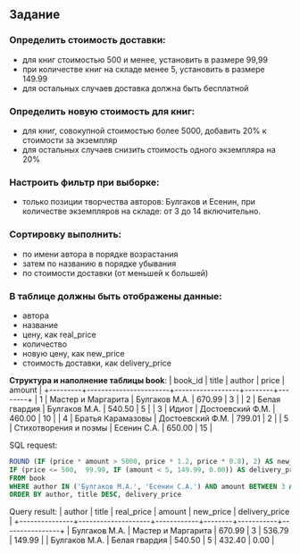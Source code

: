 ## Задание

### Определить стоимость доставки:
- для книг стоимостью 500 и менее, установить в размере 99,99
- при количестве книг на складе менее 5, установить в размере 149.99
- для остальных случаев доставка должна быть бесплатной
### Определить новую стоимость для книг:
- для книг, совокупной стоимостью более 5000, добавить 20% к стоимости за экземпляр
- для остальных случаев снизить стоимость одного экземпляра на 20%
### Настроить фильтр при выборке:
- только позиции творчества авторов: Булгаков и Есенин, при количестве экземпляров на складе: от 3 до 14 включительно.
### Сортировку выполнить:
- по имени автора в порядке возрастания
- затем по названию в порядке убывания
- по стоимости доставки (от меньшей к большей)
### В таблице должны быть отображены данные:
- автора
- название
- цену, как real_price
- количество
- новую цену, как new_price
- стоимость доставки, как delivery_price

**Структура и наполнение таблицы book**:
| book_id | title                 | author           | price  | amount |
+---------+-----------------------+------------------+--------+--------+
| 1       | Мастер и Маргарита    | Булгаков М.А.    | 670.99 | 3      |
| 2       | Белая гвардия         | Булгаков М.А.    | 540.50 | 5      |
| 3       | Идиот                 | Достоевский Ф.М. | 460.00 | 10     |
| 4       | Братья Карамазовы     | Достоевский Ф.М. | 799.01 | 2      |
| 5       | Стихотворения и поэмы | Есенин С.А.      | 650.00 | 15     |

SQL request:
```SQL SELECT author, title, price AS real_price, amount,
ROUND (IF (price * amount > 5000, price * 1.2, price * 0.8), 2) AS new_price,
IF (price <= 500,  99.99, IF (amount < 5, 149.99, 0.00)) AS delivery_price
FROM book
WHERE author IN ('Булгаков М.А.', 'Есенин С.А.') AND amount BETWEEN 3 AND 14
ORDER BY author, title DESC, delivery_price
```

Query result:
| author        | title              | real_price | amount | new_price | delivery_price |
+---------------+--------------------+------------+--------+-----------+----------------+
| Булгаков М.А. | Мастер и Маргарита | 670.99     | 3      | 536.79    | 149.99         |
| Булгаков М.А. | Белая гвардия      | 540.50     | 5      | 432.40    | 0.00           |

